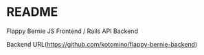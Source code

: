 # README

Flappy Bernie JS Frontend / Rails API Backend

Backend URL(https://github.com/kotomino/flappy-bernie-backend)